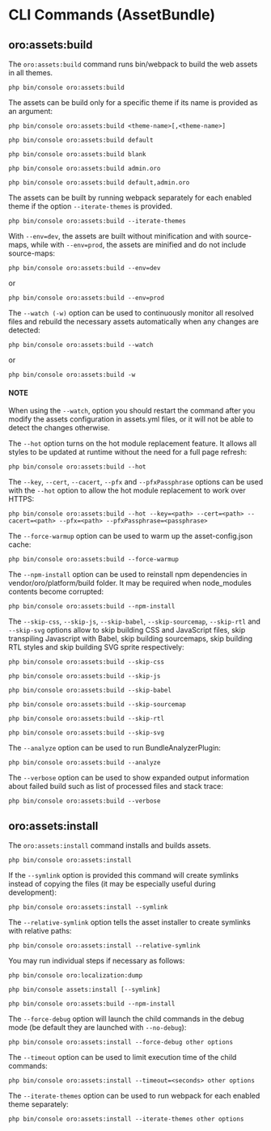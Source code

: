 <a id="bundle-docs-platform-asset-bundle-commands"></a>

# CLI Commands (AssetBundle)

## oro:assets:build

The `oro:assets:build` command runs bin/webpack to build the web assets in all themes.

```none
php bin/console oro:assets:build
```

The assets can be build only for a specific theme if its name is provided as an argument:

```none
php bin/console oro:assets:build <theme-name>[,<theme-name>]
```

```none
php bin/console oro:assets:build default
```

```none
php bin/console oro:assets:build blank
```

```none
php bin/console oro:assets:build admin.oro
```

```none
php bin/console oro:assets:build default,admin.oro
```

The assets can be built by running webpack separately for each enabled theme if the option `--iterate-themes` is provided.

```none
php bin/console oro:assets:build --iterate-themes
```

With `--env=dev`, the assets are built without minification and with source-maps, while with `--env=prod`, the assets are minified and do not include source-maps:

```none
php bin/console oro:assets:build --env=dev
```

or

```none
php bin/console oro:assets:build --env=prod
```

The `--watch (-w)` option can be used to continuously monitor all resolved files and rebuild the necessary assets automatically when any changes are detected:

```none
php bin/console oro:assets:build --watch
```

or

```none
php bin/console oro:assets:build -w
```

#### NOTE
When using the `--watch`, option you should restart the command after you modify the assets configuration in assets.yml files, or it will not be able to detect the changes otherwise.

The `--hot` option turns on the hot module replacement feature. It allows all styles to be updated at runtime without the need for a full page refresh:

```none
php bin/console oro:assets:build --hot
```

The `--key`, `--cert`, `--cacert`, `--pfx` and `--pfxPassphrase` options can be used with the `--hot` option to allow the hot module replacement to work over HTTPS:

```none
php bin/console oro:assets:build --hot --key=<path> --cert=<path> --cacert=<path> --pfx=<path> --pfxPassphrase=<passphrase>
```

The `--force-warmup` option can be used to warm up the asset-config.json cache:

```none
php bin/console oro:assets:build --force-warmup
```

The `--npm-install` option can be used to reinstall npm dependencies in vendor/oro/platform/build folder. It may be required when node_modules contents become corrupted:

```none
php bin/console oro:assets:build --npm-install
```

The `--skip-css`, `--skip-js`, `--skip-babel`, `--skip-sourcemap`, `--skip-rtl` and `--skip-svg` options allow to skip building CSS and JavaScript files, skip transpiling Javascript with Babel, skip building sourcemaps, skip building RTL styles and skip building SVG sprite respectively:

```none
php bin/console oro:assets:build --skip-css
```

```none
php bin/console oro:assets:build --skip-js
```

```none
php bin/console oro:assets:build --skip-babel
```

```none
php bin/console oro:assets:build --skip-sourcemap
```

```none
php bin/console oro:assets:build --skip-rtl
```

```none
php bin/console oro:assets:build --skip-svg
```

The `--analyze` option can be used to run BundleAnalyzerPlugin:

```none
php bin/console oro:assets:build --analyze
```

The `--verbose` option can be used to show expanded output information about failed build such as list of processed files and stack trace:

```none
php bin/console oro:assets:build --verbose
```

## oro:assets:install

The `oro:assets:install` command installs and builds assets.

```none
php bin/console oro:assets:install
```

If the `--symlink` option is provided this command will create symlinks instead of copying the files (it may be especially useful during development):

```none
php bin/console oro:assets:install --symlink
```

The `--relative-symlink` option tells the asset installer to create symlinks with relative paths:

```none
php bin/console oro:assets:install --relative-symlink
```

You may run individual steps if necessary as follows:

```none
php bin/console oro:localization:dump
```

```none
php bin/console assets:install [--symlink]
```

```none
php bin/console oro:assets:build --npm-install
```

The `--force-debug` option will launch the child commands in the debug mode (be default they are launched with `--no-debug`):

```none
php bin/console oro:assets:install --force-debug other options
```

The `--timeout` option can be used to limit execution time of the child commands:

```none
php bin/console oro:assets:install --timeout=<seconds> other options
```

The `--iterate-themes` option can be used to run webpack for each enabled theme separately:

```none
php bin/console oro:assets:install --iterate-themes other options
```
